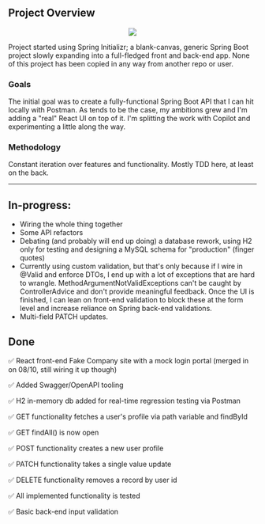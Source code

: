 ## Project Overview

<p align="center">
    <img src="https://skillicons.dev/icons?i=java,spring,gradle,git,idea"/>
</p>

Project started using Spring Initializr; a blank-canvas, generic Spring Boot project slowly expanding into a full-fledged front and back-end app. None of this project has been copied in any way from another repo or user.

### Goals

The initial goal was to create a fully-functional Spring Boot API that I can hit locally with Postman. As tends to be the case, my ambitions grew and I'm adding a "real" React UI on top of it. I'm splitting the work with Copilot and experimenting a little along the way.

### Methodology

Constant iteration over features and functionality. Mostly TDD here, at least on the back.

---------------------------------------------------------------------------------------------------------------------------------------------------------------------

## In-progress:

- Wiring the whole thing together
- Some API refactors
- Debating (and probably will end up doing) a database rework, using H2 only for testing and designing a MySQL schema for "production" (finger quotes)
- Currently using custom validation, but that's only because if I wire in @Valid and enforce DTOs, I end up with a lot of exceptions that are hard to wrangle. MethodArgumentNotValidExceptions can't be caught by ControllerAdvice and don't provide meaningful feedback. Once the UI is finished, I can lean on front-end validation to block these at the form level and increase reliance on Spring back-end validations.
- Multi-field PATCH updates.


## Done
✅ React front-end Fake Company site with a mock login portal (merged in on 08/10, still wiring it up though)

✅ Added Swagger/OpenAPI tooling

✅ H2 in-memory db added for real-time regression testing via Postman

✅ GET functionality fetches a user's profile via path variable and findById

✅ GET findAll() is now open

✅ POST functionality creates a new user profile

✅ PATCH functionality takes a single value update

✅ DELETE functionality removes a record by user id

✅ All implemented functionality is tested

✅ Basic back-end input validation
